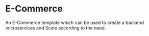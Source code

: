 # E-Commerce
An E-Commerce template which can be used to create a backend microservices and Scale according to the need.
